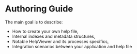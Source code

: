 # Authoring Guide

The main goal is to describe: 
- How to create your own help file,
- Internal indexes and metadata structures,
- Notable HelpViewer and its processes specifics,
- Integration scenarios between your application and help file
